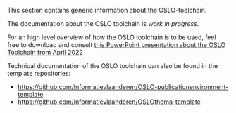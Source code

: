 This section contains generic information about the OSLO-toolchain.

The documentation about the OSLO toolchain is _work in progress_. 

For an high level overview of how the OSLO toolchain is to be used, feel free to download and consult [this PowerPoint presentation about the OSLO Toolchain from April 2022](https://github.com/Informatievlaanderen/OSLO-toolchain/raw/master/doc-generic/OSLO-toolchain-27april2022.pptx)

Technical documentation of the OSLO toolchain can also be found in the template repositories:
   - https://github.com/Informatievlaanderen/OSLO-publicationenvironment-template
   - https://github.com/Informatievlaanderen/OSLOthema-template
